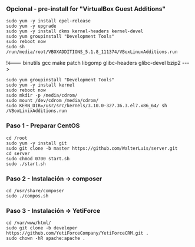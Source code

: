 ### Opcional - pre-install for "VirtualBox Guest Additions"
    sudo yum -y install epel-release
    sudo yum -y upgrade
    sudo yum -y install dkms kernel-headers kernel-devel
    sudo yum groupinstall "Development Tools"
    sudo reboot now
    sudo sh /run/media/root/VBOXADDITIONS_5.1.8_111374/VBoxLinuxAdditions.run
!<--- binutils gcc make patch libgomp glibc-headers glibc-devel bzip2 --->

    sudo yum groupinstall "Development Tools"
    sudo yum -y install kernel
    sudo reboot now
    sudo mkdir -p /media/cdrom/
    sudo mount /dev/cdrom /media/cdrom/
    sudo KERN_DIR=/usr/src/kernels/3.10.0-327.36.3.el7.x86_64/ sh /VBoxLinixAdditions.run

### Paso 1 - Preparar CentOS
    cd /root
    sudo yum -y install git
    sudo git clone -b master https://github.com/WalterLuis/server.git
    cd server
    sudo chmod 0700 start.sh
    sudo ./start.sh

### Paso 2 - Instalación -> composer
    cd /usr/share/composer
    sudo ./compos.sh
    
### Paso 3 - Instalación -> YetiForce
    cd /var/www/html/
    sudo git clone -b developer https://github.com/YetiForceCompany/YetiForceCRM.git .
    sudo chown -hR apache:apache .

